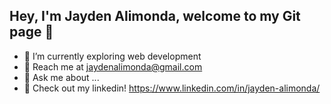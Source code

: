 ##         Hey, I'm Jayden Alimonda, welcome to my Git page 👋


- 🌱 I’m currently exploring web development
- 📱  Reach me at jaydenalimonda@gmail.com
- 💬 Ask me about ...
- 🧠 Check out my linkedin! https://www.linkedin.com/in/jayden-alimonda/




